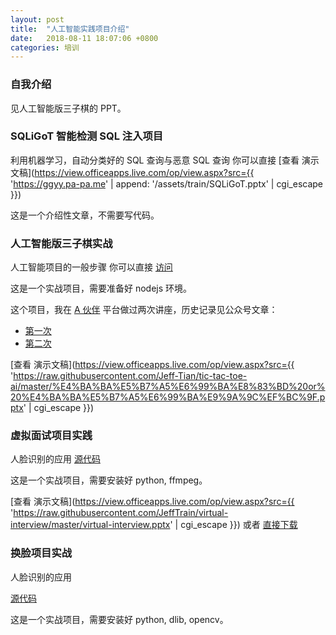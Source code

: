 ```yaml
---
layout: post
title:  "人工智能实践项目介绍"
date:   2018-08-11 18:07:06 +0800
categories: 培训
---
```


### 自我介绍 
见人工智能版三子棋的 PPT。

### SQLiGoT 智能检测 SQL 注入项目
利用机器学习，自动分类好的 SQL 查询与恶意 SQL 查询
你可以直接 [查看 演示文稿](https://view.officeapps.live.com/op/view.aspx?src={{ 'https://ggyy.pa-pa.me' | append: '/assets/train/SQLiGoT.pptx' | cgi_escape }})

这是一个介绍性文章，不需要写代码。

 
### 人工智能版三子棋实战
人工智能项目的一般步骤
你可以直接 [访问](https://jeff-tian.github.io/tic-tac-toe-ai/)

这是一个实战项目，需要准备好 nodejs 环境。

这个项目，我在 [A 伙伴](https://www.ahuoban.com) 平台做过两次讲座，历史记录见公众号文章：
- [第一次](https://mp.weixin.qq.com/s?__biz=MzI2ODYwMjg3NA==&mid=2247484265&idx=2&sn=39ab1acbc69630f2f1114dc9cbf58f9f&chksm=eaec5ffcdd9bd6ea60260dc7c4a329be452631565ab56467090f950d0acd798f232ee2f72848&mpshare=1&scene=24&srcid=0604b5SBfhi9Q6CPfLiB35ST#rd)
- [第二次](https://mp.weixin.qq.com/s?__biz=MzI2ODYwMjg3NA==&mid=2247484412&idx=1&sn=34704f6bbc70f6243141a8158a3ebd98&chksm=eaec5f69dd9bd67f7d65f658ea098ccb1d1744a5caf558ef9fe4d25846d2fae1a074145d299c&mpshare=1&scene=24&srcid=0604JkDYfIVy41GqKfDNZfTb#rd)

[查看 演示文稿](https://view.officeapps.live.com/op/view.aspx?src={{ 'https://raw.githubusercontent.com/Jeff-Tian/tic-tac-toe-ai/master/%E4%BA%BA%E5%B7%A5%E6%99%BA%E8%83%BD%20or%20%E4%BA%BA%E5%B7%A5%E6%99%BA%E9%9A%9C%EF%BC%9F.pptx' | cgi_escape }})

### 虚拟面试项目实践
人脸识别的应用
[源代码](https://github.com/JeffTrain/virtual-interview)

这是一个实战项目，需要安装好 python, ffmpeg。

[查看 演示文稿](https://view.officeapps.live.com/op/view.aspx?src={{ 'https://raw.githubusercontent.com/JeffTrain/virtual-interview/master/virtual-interview.pptx' | cgi_escape }})  或者 [直接下载](https://raw.githubusercontent.com/JeffTrain/virtual-interview/master/virtual-interview.pptx)

### 换脸项目实战
人脸识别的应用

[源代码](https://github.com/JeffTrain/face-swap)

这是一个实战项目，需要安装好 python, dlib, opencv。